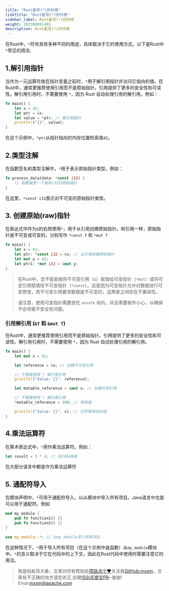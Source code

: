 ```yaml
---
title: "Rust星号(*)的作用"
linkTitle: "Rust星号(*)的作用"
sidebar_label: Rust星号(*)的作用
weight: 202309091403
description: Rust星号(*)的作用
---
```


在Rust中，`*`符号具有多种不同的用途，具体取决于它的使用方式。以下是Rust中`*`常见的用法.

## 1.**解引用指针**

当作为一元运算符放在指针变量之前时，`*`用于解引用指针并访问它指向的值。在Rust中，通常更推荐使用引用而不是原始指针。引用提供了更多的安全性和可读性。解引用引用时，不需要使用 `*`，因为 Rust 自动处理引用的解引用。例如：

```rust
fn main() {
    let x = 42;
    let ptr = &x;
    let value = *ptr; // 解引用指针
    println!("{}", value);
}
```

在这个示例中，`*ptr`从指针指向的内存位置检索值`42`。

## 2.**类型注解**

在函数签名和类型注解中，`*`用于表示原始指针类型。例如：

```rust
fn process_data(data: *const i32) {
    // 函数接受一个指向i32的原始指针
}
```

在这里，`*const i32`表示对不可变的原始指针类型。

## 3. **创建原始(raw)指针**

在表达式中作为`&`的右侧使用`*`，用于从引用创建原始指针。和引用一样，原始指针是不可变或可变的，分别写作 `*const T` 和 `*mut T`

```rust
fn main() {
    let x = 42;
    let ptr: *const i32 = &x; // 从引用创建原始指针
    let mut y = 42;
    let ptr1: *mut i32 = &mut y;
}
```

> 在Rust中，您不能直接将不可变引用（`&`）赋值给可变指针（`*mut`）或将可变引用赋值给不可变指针（`*const`）。这是因为可变指针允许对数据进行可变修改，而不可变引用要求数据是不可变的，这两者之间存在不兼容性。
>
> 请注意，使用可变指针需要放在 `unsafe` 块内，并且需要格外小心，以确保不会导致不安全性问题。

### **引用解引用 (`&T` 和 `&mut T`)**

在Rust中，通常更推荐使用引用而不是原始指针。引用提供了更多的安全性和可读性。解引用引用时，不需要使用 `*`，因为 Rust 自动处理引用的解引用。

```rust
fn main() {
    let mut x = 42;

    let reference = &x; // 创建不可变引用

    // 不需要使用 * 解引用引用
    println!("Value: {}", reference);

    let mutable_reference = &mut x; // 创建可变引用

    // 不需要使用 * 解引用引用
    *mutable_reference = 100; // 修改值

    println!("Value: {}", x); // 打印修改后的值
}

```

## 4.**乘法运算符**

在算术表达式中，`*`用作乘法运算符。例如：

```rust
let result = 3 * 4; // 将3和4相乘
```

在大部分语言中都是作为乘法运算符

## 5. **通配符导入**

在模块声明中，`*`可用于通配符导入，以从模块中导入所有项目。Java语言中也是可以用于通配符。例如

```rust
mod my_module {
    pub fn function1() {}
    pub fn function2() {}
}

use my_module::*; // 从my_module导入所有项目
```

在这种情况下，`*`用于导入所有项目（在这个示例中是函数）从`my_module`模块中。`*`的含义取决于它在代码中的上下文，因此在Rust代码中使用时需要注意它的用法。

> 我是蚂蚁背大象，文章对你有帮助给[项目点个❤](https://github.com/mxsm/mxsm-website)关注我[GitHub:mxsm](https://github.com/mxsm)，文章有不正确的地方请您斧正,创建[ISSUE提交PR](https://github.com/mxsm/mxsm-website/issues)\~谢谢! Emal:mxsm@apache.com